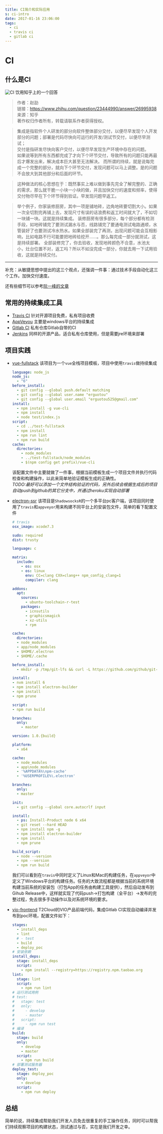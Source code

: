 ```yaml
---
title: CI简介和实际应用
s: ci-intro
date: 2017-01-16 23:06:00
tags:
  - ci
  - travis ci
  - gitlab ci
---
```

# CI
## 什么是CI
![CI](https://pic2.zhimg.com/c5c8e6f40c7c133e22402c00bb7e1a25_b.png)
饮用知乎上的一个回答
> 作者：赵劼  
> 链接：https://www.zhihu.com/question/23444990/answer/26995938  
> 来源：知乎  
> 著作权归作者所有，转载请联系作者获得授权。

> 集成是指软件个人研发的部分向软件整体部分交付，以便尽早发现个人开发部分的问题；部署是代码尽快向可运行的开发/测试节交付，以便尽早测试；  
交付是指研发尽快向客户交付，以便尽早发现生产环境中存在的问题。  
如果说等到所有东西都完成了才向下个环节交付，导致所有的问题只能再最后才爆发出来，解决成本巨大甚至无法解决。
而所谓的持续，就是说每完成一个完整的部分，就向下个环节交付，发现问题可以马上调整。是的问题不会放大到其他部分和后面的环节。

> 这种做法的核心思想在于：既然事实上难以做到事先完全了解完整的、正确的需求，那么就干脆一小块一小块的做，并且加快交付的速度和频率，使得交付物尽早在下个环节得到验证。早发现问题早返工。

> 举个例子，你家装修厨房，其中一项是铺地砖，边角地砖要切割大小。如果一次全切割完再铺上去，发现尺寸有误的话浪费和返工时间就大了，不如切一块铺一块。这就是持续集成。
装修厨房有很多部分，每个部分都有检测手段，如地砖铺完了要测试漏水与否，线路铺完了要通电测试电路通顺，水管装好了也要测试冷水热水。如果全部装完了再测，出现问题可能会互相影响，比如电路不行可能要把地砖给挖开……。那么每完成一部分就测试，这是持续部署。
全部装修完了，你去验收，发现地砖颜色不合意，水池太小，灶台位置不对，返工吗？所以不如没完成一部分，你就去用一下试用验收，这就是持续交付。
--------------------
补充：从敏捷思想中提出的这三个观点，还强调一件事：通过技术手段自动化这三个工作。加快交付速度。

还有些细节可以参考[阮一峰的文章](http://www.ruanyifeng.com/blog/2015/09/continuous-integration.html)

## 常用的持续集成工具
- [Travis CI](https://travis-ci.org/) 针对开源项目免费，私有项目收费
- [AppVeyou](https://www.appveyor.com/) 主要是windows平台的持续集成
- [Gitlab CI](https://about.gitlab.com/gitlab-ci/) 私有仓库Gitlab自带的CI
- [Jenkins](https://jenkins.io/index.html) 同样的开源产品，适合私有仓库使用，但是需要jre环境来部署

## 项目实践
- [vue-fullstack](https://github.com/erguotou520/vue-fullstack)
  该项目为一个`vue`全栈项目模板，项目中使用`travis`做持续集成  
  ```yaml
  language: node_js
  node_js:
    - "6"
  before_install:
    - git config --global push.default matching
    - git config --global user.name "erguotou"
    - git config --global user.email "erguotou525@gmail.com"
  install:
    - npm install -g vue-cli
    - npm install
    - node test/index.js
  script:
    - cd ../test-fullstack
    - npm install
    - npm run lint
    - npm run build
  cache:
    directories:
      - node_modules
      - ../test-fullstack/node_modules
      - $(npm config get prefix)/vue-cli
  ```
  该配置文件中主要就做了一件事，根据当前模板生成一个项目文件并执行代码检查和构建操作，以此来简单地验证模板生成的正确性。  
  *TODO:最好可以添加一个文件结构验证的代码，另外后续会根据生成后的项目自动push到github的其它分支中，并通过heroku实现自动部署*
- [electron-ssr](https://github.com/erguotou520/electron-ssr) 该项目是`ShadowsocksR`的一个多平台pc客户端，该项目同时使用了`travis`和`appveyor`用来构建不同平台上的安装包文件，简单的看下配置文件  
  ```yaml
  # travis
  osx_image: xcode7.3

  sudo: required
  dist: trusty

  language: c

  matrix:
    include:
      - os: osx
      - os: linux
        env: CC=clang CXX=clang++ npm_config_clang=1
        compiler: clang

  addons:
    apt:
      sources:
        - ubuntu-toolchain-r-test
      packages:
        - icnsutils
        - graphicsmagick
        - xz-utils
        - rpm

  cache:
    directories:
    - node_modules
    - app/node_modules
    - $HOME/.electron
    - $HOME/.cache

  before_install:
    - mkdir -p /tmp/git-lfs && curl -L https://github.com/github/git-lfs/releases/download/v1.2.1/git-lfs-$([ "$TRAVIS_OS_NAME" == "linux" ] && echo "linux" || echo "darwin")-amd64-1.2.1.tar.gz | tar -xz -C /tmp/git-lfs --strip-components 1 && /tmp/git-lfs/git-lfs pull

  install:
  - nvm install 6
  - npm install electron-builder
  - npm install
  - npm prune

  script:
  - npm run build

  branches:
    only:
      - master
  ```

  ```yaml
  version: 1.0.{build}

  platform:
    - x64

  cache:
    - node_modules
    - app\node_modules
    - '%APPDATA%\npm-cache'
    - '%USERPROFILE%\.electron'

  branches:
    only:
    - master

  init:
    - git config --global core.autocrlf input

  install:
    - ps: Install-Product node 6 x64
    - git reset --hard HEAD
    - npm install npm -g
    - npm install electron-builder
    - npm install
    - npm prune

  build_script:
    - node --version
    - npm --version
    - npm run build
  ```
  我们可以看到在`travis`中同时定义了Linux和Mac的构建任务，在`appveyor`中定义了Windows平台的构建任务。任务的大致流程都是根据当前的系统环境构建当前系统的安装包（打包App的任务由构建工具提供），然后自动发布到Gihub Release中，这样就实现了代码push->打包构建（全平台）->发布的完整过程，免去很多手动操作以及对系统环境的要求。
- [vio-frontend]() T2Cloud的VIO产品前端代码，集成Gitlab CI实现自动编译并发布到poc环境，配置文件如下：
  ```yaml
  stages:
    - install_deps
    - lint
    # - test
    - build
    - deploy_poc
  # 安装依赖
  install_deps:
    stage: install_deps
    script:
      - npm install --registry=https://registry.npm.taobao.org
  lint:
    stage: lint
    script:
      - npm run lint
  # 运行测试用例
  # test:
  #   stage: test
  #   only:
  #     - develop
  #     - master
  #   script:
  #     - npm run test
  # 编译
  build:
    stage: build
    only:
      - develop
      - master
    script:
      - npm run build
  # 部署测试服务器
  deploy_test:
    stage: deploy_poc
    only:
      - develop
    script:
      - npm run deploy
  ```

## 总结
简单的说，持续集成帮助我们开发人员免去很重复的手工操作任务，同时可以帮我们持续观察项目的构建状态，测试通过与否，实在是我们开发之幸。
